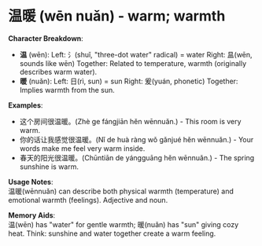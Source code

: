 # **温暖 (wēn nuǎn) - warm; warmth**

**Character Breakdown**:  
- **温** (wēn):
  Left: 氵(shuǐ, "three-dot water" radical) = water
  Right: 昷(wēn, sounds like wēn)
  Together: Related to temperature, warmth (originally describes warm water).  
- **暖** (nuǎn):
  Left: 日(rì, sun) = sun
  Right: 爰(yuán, phonetic)
  Together: Implies warmth from the sun.

**Examples**:  
- 这个房间很温暖。(Zhè ge fángjiān hěn wēnnuǎn.) - This room is very warm.  
- 你的话让我感觉很温暖。(Nǐ de huà ràng wǒ gǎnjué hěn wēnnuǎn.) - Your words make me feel very warm inside.  
- 春天的阳光很温暖。(Chūntiān de yángguāng hěn wēnnuǎn.) - The spring sunshine is warm.

**Usage Notes**:  
温暖(wēnnuǎn) can describe both physical warmth (temperature) and emotional warmth (feelings). Adjective and noun.

**Memory Aids**:  
温(wēn) has "water" for gentle warmth; 暖(nuǎn) has "sun" giving cozy heat. Think: sunshine and water together create a warm feeling.